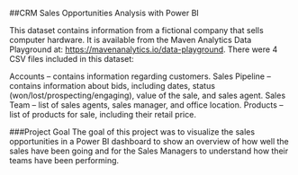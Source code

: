 ##CRM Sales Opportunities Analysis with Power BI

This dataset contains information from a fictional company that sells computer hardware. It is available from the Maven Analytics Data 
Playground at: https://mavenanalytics.io/data-playground. 
There were 4 CSV files included in this dataset:

Accounts – contains information regarding customers.
Sales Pipeline – contains information about bids, including dates, status (won/lost/prospecting/engaging), value of the sale, and sales agent.
Sales Team – list of sales agents, sales manager, and office location.
Products – list of products for sale, including their retail price.

###Project Goal
The goal of this project was to visualize the sales opportunities in a Power BI dashboard to show an overview of how well the sales 
have been going and for the Sales Managers to understand how their teams have been performing.
